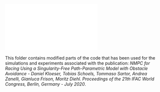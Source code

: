 
![MPC-TTC](files/figure_intro_modified.pdf)

This folder contains modified parts of the code that has been used for the simulations and experiments associated with the 
publication: *NMPC for Racing Using a Singularity-Free Path-Parametric Model with Obstacle Avoidance - Daniel Kloeser, Tobias Schoels, Tommaso Sartor, Andrea Zanelli, Gianluca Frison, Moritz Diehl. Proceedings of the 21th IFAC World Congress, Berlin, Germany - July 2020*. 
